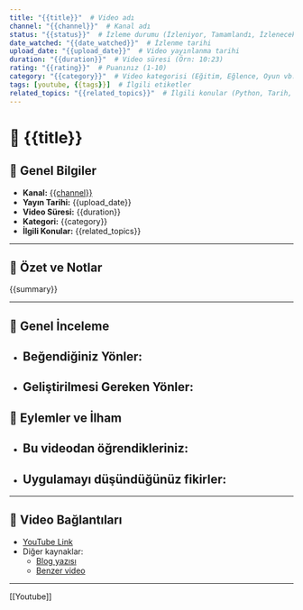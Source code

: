 ```yaml
---
title: "{{title}}"  # Video adı
channel: "{{channel}}"  # Kanal adı
status: "{{status}}"  # İzleme durumu (İzleniyor, Tamamlandı, İzlenecek)
date_watched: "{{date_watched}}"  # İzlenme tarihi
upload_date: "{{upload_date}}"  # Video yayınlanma tarihi
duration: "{{duration}}"  # Video süresi (Örn: 10:23)
rating: "{{rating}}"  # Puanınız (1-10)
category: "{{category}}"  # Video kategorisi (Eğitim, Eğlence, Oyun vb.)
tags: [youtube, {{tags}}]  # İlgili etiketler
related_topics: "{{related_topics}}"  # İlgili konular (Python, Tarih, Film vb.)
---
```


# 🎥 {{title}}

## 📜 Genel Bilgiler
- **Kanal:** [{{channel}}](#)
- **Yayın Tarihi:** {{upload_date}}
- **Video Süresi:** {{duration}}
- **Kategori:** {{category}}
- **İlgili Konular:** {{related_topics}}

---

## 📝 Özet ve Notlar
{{summary}}

---

## 🌟 Genel İnceleme
- **Beğendiğiniz Yönler:**
  - 
- **Geliştirilmesi Gereken Yönler:**
  - 

## 🎯 Eylemler ve İlham
- Bu videodan öğrendikleriniz:
  - 
- Uygulamayı düşündüğünüz fikirler:
  - 

---

## 🔗 Video Bağlantıları
- [YouTube Link](#)
- Diğer kaynaklar: 
  - [Blog yazısı](#)
  - [Benzer video](#)

___
[[Youtube]]